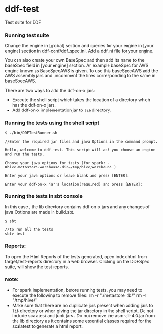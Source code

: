 # ddf-test
Test suite for DDF

### Running test suite

Change the engine in [global] section and queries for your engine in [your engine] section in ddf-conf/ddf_spec.ini. 
Add a ddf.ini file for your engine.

You can also create your own BaseSpec and then add its name to the baseSpec field in [your engine] section. An 
example baseSpec for AWS engine known as BaseSpecAWS is given. To use this baseSpecAWS add the AWS assembly jars and
uncomment the lines corresponding to the same in baseSpecAWS.
  
There are two ways to add the ddf-on-x jars:
  * Execute the shell script which takes the location of a directory which has the ddf-on-x jars.
  * Add ddf-on-x implementation jar to `lib` directory. 

  
### Running the tests using the shell script

```
$ ./bin/DDFTestRunner.sh

//Enter the required jar files and java Options in the command prompt.

Hello, welcome to ddf-test. This script will ask you choose an engine and run the tests.

Choose your java options for tests (for spark: -Dhive.metastore.warehouse.dir=/tmp/hive/warehouse )

Enter your java options or leave blank and press [ENTER]:

Enter your ddf-on-x jar's location(required) and press [ENTER]:

```


### Running the tests in sbt console 

In this case , the lib directory contains ddf-on-x jars and any changes of java Options are made 
in build.sbt.

```
$ sbt

//to run all the tests
sbt> test
```
### Reports:
To open the Html Reports of the tests generated, open index.html from target/test-reports directory in a web browser.
Clicking on the DDFSpec suite, will show the test reports.

### Note:
* For spark implementation, before running tests, you may need to execute the following to remove files:
  rm -r "./metastore_db/"
  rm -r "/tmp/hive/"
* Make sure that there are no duplicate jars present when adding jars to `lib` directory or when giving the jar 
  directory in the shell script. Do not include scalatest and junit jars . Do not remove the asm-all-4.0.jar from the lib directory as it
  contains some essential classes required for the scalatest to generate a html report.